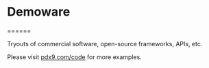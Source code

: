 # Demoware
======

Tryouts of commercial software, open-source frameworks, APIs, etc.

Please visit [pdx9.com/code](http://pdx9.com/code) for more examples.
